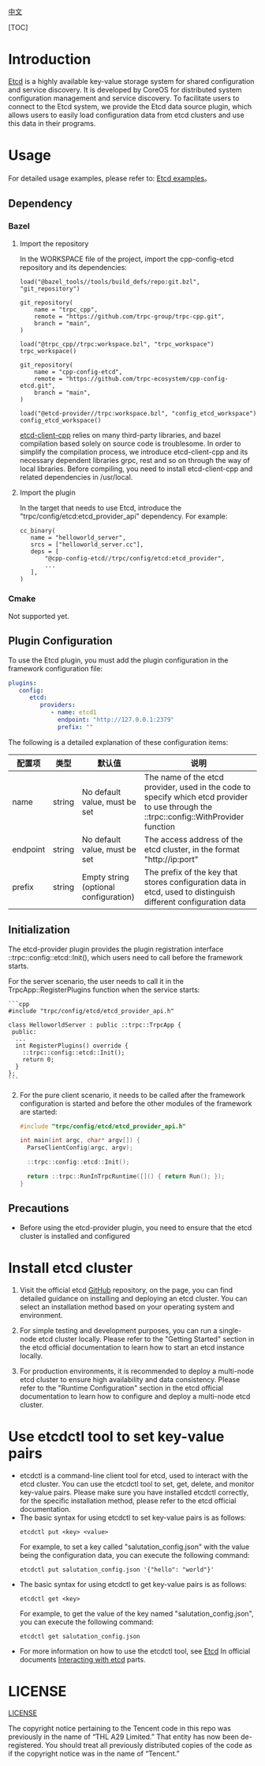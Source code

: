 [中文](./README.zh_CN.md)

[TOC]

# Introduction

[Etcd](https://etcd.io/)  is a highly available key-value storage system for shared configuration and service discovery. It is developed by CoreOS for distributed system configuration management and service discovery. To facilitate users to connect to the Etcd system, we provide the Etcd data source plugin, which allows users to easily load configuration data from etcd clusters and use this data in their programs.

# Usage

For detailed usage examples, please refer to: [Etcd examples](./examples/)。

## Dependency

### Bazel

1. Import the repository

   In the WORKSPACE file of the project, import the cpp-config-etcd repository and its dependencies:
    ```
    load("@bazel_tools//tools/build_defs/repo:git.bzl", "git_repository")

    git_repository(
        name = "trpc_cpp",
        remote = "https://github.com/trpc-group/trpc-cpp.git",
        branch = "main",
    )
   
    load("@trpc_cpp//trpc:workspace.bzl", "trpc_workspace")
    trpc_workspace()
    
    git_repository(
        name = "cpp-config-etcd",
        remote = "https://github.com/trpc-ecosystem/cpp-config-etcd.git",
        branch = "main",
    )
   
   load("@etcd-provider//trpc:workspace.bzl", "config_etcd_workspace")
   config_etcd_workspace()
    ```

   [etcd-client-cpp](https://github.com/etcd-cpp-apiv3/etcd-cpp-apiv3) relies on many third-party libraries, and bazel compilation based solely on source code is troublesome. In order to simplify the compilation process, we introduce etcd-client-cpp and its necessary dependent libraries grpc, rest and so on through the way of local libraries. Before compiling, you need to install etcd-client-cpp and related dependencies in /usr/local.

2. Import the plugin

   In the target that needs to use Etcd, introduce the "trpc/config/etcd:etcd_provider_api" dependency. For example:
    ```
   cc_binary(
       name = "helloworld_server",
       srcs = ["helloworld_server.cc"],
       deps = [
           "@cpp-config-etcd//trpc/config/etcd:etcd_provider",
           ...
       ],
   )
    ```

### Cmake

Not supported yet.

## Plugin Configuration

To use the Etcd plugin, you must add the plugin configuration in the framework configuration file:
```yaml
plugins:
   config:
      etcd:
         providers:
            - name: etcd1
              endpoint: "http://127.0.0.1:2379"
              prefix: ""
```

The following is a detailed explanation of these configuration items:

| 配置项   | 类型   | 默认值               | 说明                                                         |
| -------- | ------ | -------------------- | ------------------------------------------------------------ |
| name     | string | No default value, must be set   | The name of the etcd provider, used in the code to specify which etcd provider to use through the ::trpc::config::WithProvider function |
| endpoint | string | No default value, must be set   | The access address of the etcd cluster, in the format "http://ip:port"                |
| prefix   | string | Empty string (optional configuration) | The prefix of the key that stores configuration data in etcd, used to distinguish different configuration data       |

## Initialization

The etcd-provider plugin provides the plugin registration interface ::trpc::config::etcd::Init(), which users need to call before the framework starts.

For the server scenario, the user needs to call it in the TrpcApp::RegisterPlugins function when the service starts:

    ```cpp
    #include "trpc/config/etcd/etcd_provider_api.h"
    
    class HelloworldServer : public ::trpc::TrpcApp {
     public:
      ...
      int RegisterPlugins() override {
        ::trpc::config::etcd::Init();
        return 0;
      }
    };
    ```

2. For the pure client scenario, it needs to be called after the framework configuration is started and before the other modules of the framework are started:

    ```cpp
    #include "trpc/config/etcd/etcd_provider_api.h"

    int main(int argc, char* argv[]) {
      ParseClientConfig(argc, argv);

      ::trpc::config::etcd::Init();

      return ::trpc::RunInTrpcRuntime([]() { return Run(); });
    }
    ```

## Precautions

* Before using the etcd-provider plugin, you need to ensure that the etcd cluster is installed and configured

# Install etcd cluster
1. Visit the official etcd [GitHub](https://github.com/etcd-io/etcd) repository, on the page, you can find detailed guidance on installing and deploying an etcd cluster. You can select an installation method based on your operating system and environment.

2. For simple testing and development purposes, you can run a single-node etcd cluster locally. Please refer to the "Getting Started" section in the etcd official documentation to learn how to start an etcd instance locally.

3. For production environments, it is recommended to deploy a multi-node etcd cluster to ensure high availability and data consistency. Please refer to the "Runtime Configuration" section in the etcd official documentation to learn how to configure and deploy a multi-node etcd cluster.

# Use etcdctl tool to set key-value pairs

* etcdctl is a command-line client tool for etcd, used to interact with the etcd cluster. You can use the etcdctl tool to set, get, delete, and monitor key-value pairs. Please make sure you have installed etcdctl correctly, for the specific installation method, please refer to the etcd official documentation.
* The basic syntax for using etcdctl to set key-value pairs is as follows:
    ```shell
    etcdctl put <key> <value>
    ```
  For example, to set a key called "salutation_config.json" with the value being the configuration data, you can execute the following command:
    ```shell
    etcdctl put salutation_config.json '{"hello": "world"}'
    ```
* The basic syntax for using etcdctl to get key-value pairs is as follows:
    ```shell
    etcdctl get <key>
    ```
  For example, to get the value of the key named "salutation_config.json", you can execute the following command:
    ```shell
    etcdctl get salutation_config.json
    ```
* For more information on how to use the etcdctl tool, see [Etcd](https://etcd.io/docs/) In official documents [Interacting with etcd](https://etcd.io/docs/v3.5/dev-guide/interacting_v3/) parts.

# LICENSE

[LICENSE](LICENSE)

The copyright notice pertaining to the Tencent code in this repo was previously in the name of “THL A29 Limited.”  That entity has now been de-registered.  You should treat all previously distributed copies of the code as if the copyright notice was in the name of “Tencent.”

